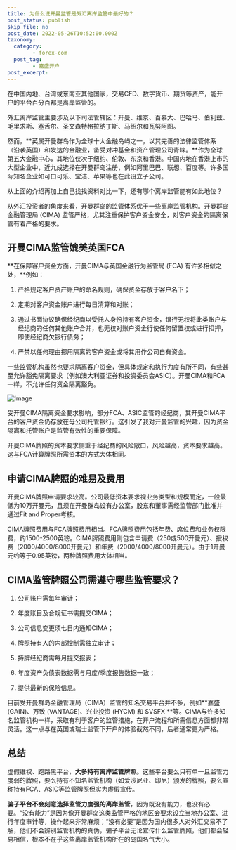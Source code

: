 ```yaml
---
title: 为什么说开曼监管是外汇离岸监管中最好的？
post_status: publish
skip_file: no
post_date: 2022-05-26T10:52:00.000Z
taxonomy:
  category:
        - forex-com
  post_tag:
        - 嘉盛开户
post_excerpt: 
---
```

在中国内地、台湾或东南亚其他国家，交易CFD、数字货币、期货等资产，能开户的平台百分百都是离岸监管的。

外汇离岸监管主要涉及以下司法管辖区：开曼、维京、百慕大、巴哈马、伯利兹、毛里求斯、塞舌尔、圣文森特格拉纳丁斯、马绍尔和瓦努阿图。

然而，**英属开曼群岛作为全球十大金融岛屿之一，以其完善的法律监管体系（沿袭英国）和发达的金融业，备受对冲基金和资产管理公司青睐。**作为全球第五大金融中心，其地位仅次于纽约、伦敦、东京和香港。中国内地在香港上市的大型企业中，近九成选择在开曼群岛注册，例如阿里巴巴、联想、百度等。许多国际知名企业如可口可乐、宝洁、苹果等也在此设立子公司。

从上面的介绍再加上自己找找资料对比一下，还有哪个离岸监管能有如此地位？

从外汇投资者的角度来看，开曼群岛的监管体系优于一些离岸监管机构。开曼群岛金融管理局 (CIMA) 监管严格，尤其注重保护客户资金安全，对客户资金的隔离保管有着严格的要求。

## 开曼CIMA监管媲美英国FCA

**在保障客户资金方面，开曼CIMA与英国金融行为监管局 (FCA) 有许多相似之处，**例如：

1. 严格规定客户资产账户的命名规则，确保资金存放于客户名下；

1. 定期对客户资金账户进行每日清算和对账；

1. 通过书面协议确保经纪商以受托人身份持有客户资金，银行无权将此类账户与经纪商的任何其他账户合并，也无权对账户资金行使任何留置权或进行扣押，即使经纪商欠银行债务；

1. 严禁以任何理由挪用隔离的客户资金或将其用作公司自有资金。

一些监管机构虽然也要求隔离客户资金，但具体规定和执行力度有所不同，有些甚至允许豁免隔离要求（例如澳大利亚证券和投资委员会ASIC）。开曼CIMA和FCA一样，不允许任何资金隔离豁免。

![Image](https://prod-files-secure.s3.us-west-2.amazonaws.com/39ed1227-6d7d-4570-be36-9ccd4a2c4241/bd849744-3fcb-4a37-8312-357962c8f065/image.png?X-Amz-Algorithm=AWS4-HMAC-SHA256&X-Amz-Content-Sha256=UNSIGNED-PAYLOAD&X-Amz-Credential=ASIAZI2LB466RHUS5HKM%2F20250818%2Fus-west-2%2Fs3%2Faws4_request&X-Amz-Date=20250818T041355Z&X-Amz-Expires=3600&X-Amz-Security-Token=IQoJb3JpZ2luX2VjEFMaCXVzLXdlc3QtMiJIMEYCIQDVeIH4y5UhEv6INrCwaC2QCH9ij6Kchuqw4QaIkj828wIhANieDk5ttMXTljMQf1OmxLwjXwK7oUEDDU2qeJzx7rMTKogECJz%2F%2F%2F%2F%2F%2F%2F%2F%2F%2FwEQABoMNjM3NDIzMTgzODA1IgwUZdj4Y%2BY9eRCrw9wq3AN4yK%2BNUyFbNkiHFFJcpem65GI1mToz8DkB99EYjvXNs5bJqUSIMfX1x9fAUBimUf3o5DPwT379OR3%2FnIolhYae3qAjS4KbW51cNYZhADkB9Cium93V55ggVPHaKuOPk8LqCLeVXj%2F8wz4h3Ixnbe8jQLm62chOX%2FQJ1ImNVEMClFfQaY1go3oY3lnvyzvDIvEuvkASyQPltlDc4nOmsnsWR0PXVFoI537hnEeGZPwmXuDUYEEjGooZegM88%2FbYYfyww3jnDXOXvxXr0SPBGzRWt9kcwu6PV%2Bzws7fwxAXUlpeZ3eGLu6W4pY75OSpcTXftN1AFoghj3ILn5xQanZzOyYjdBvtR0cUslnVmWzwJorfoTG78lWpSu3gVryKRjtz%2Fvz80SkrXAsYDdK4TMoPVUgWzd7hu9%2BokKZ8ZoiKk98y7oIvftEa2CBB7mp6%2BK%2B5KDRbr%2BOgmMRfdJYUDq%2BMozOLIOvZIkZixs18Ryx%2BKD6KighNkQ8osl7LDr9ZBVKFpKQXYKvst5fMM4O12rGwUTYMWgd6G6LMXg131VVuJi3Sn8pn3Z5YUwWDMFlH6ffsAG0etNZGaLINRUTknQx4oKADH84%2BJZQhJ1uJYE2%2BkhysRkwkU3WlPnOy7EDDmtIrFBjqkAQRW%2BDO91B%2FuNKNEgOxLfRW%2BLY8rCgEXrpq%2BnZSIIfg791vkkQgRqNtB78e%2BhIq5sjlZ9P4hHe57kmiY8V4rhdIMo1WJRXYfc9EIEJ8Rvv%2FlpoA78ox5X4GOnMJ0OKvRqObH2Pw7TNnuzI0mfYt4%2FvHYjzTID5%2BVyw9Z8NvHviAg2gzLVUfS7tUXMntIOwc8N4mwqatJEYulmlJjD6I7nzfg%2B1DG&X-Amz-Signature=780baff2a68d6276ce30801a51728ce5e97101c0de707bd0d690e50e54f72066&X-Amz-SignedHeaders=host&x-amz-checksum-mode=ENABLED&x-id=GetObject)

受开曼CIMA隔离资金要求影响，部分FCA、ASIC监管的经纪商，其开曼CIMA平台的客户资金仍存放在母公司托管银行。这引发了我对开曼监管的兴趣，因为资金隔离和托管账户是监管有效性的重要保障。

开曼CIMA牌照的资本要求侧重于经纪商的风险敞口，风险越高，资本要求越高。这与FCA计算牌照所需资本的方式大体相同。

## **申请CIMA牌照的难易及费用**

开曼CIMA牌照申请要求较高。公司最低资本要求视业务类型和规模而定，一般最低为10万开曼元，且须在开曼群岛设有办公室，股东和董事需经监管部门批准并通过Fit and Proper考核。

CIMA牌照费用与FCA牌照费用相当。FCA牌照费用包括年费、席位费和业务权限费，约1500-2500英镑。CIMA牌照费用则包含申请费（250或500开曼元）、授权费（2000/4000/8000开曼元）和年费（2000/4000/8000开曼元）。由于1开曼元约等于0.95英镑，两种牌照费用大体相当。

## CIMA监管牌照公司需遵守哪些监管要求？

1. 公司账户需每年审计；

1. 年度账目及合规证书需提交CIMA；

1. 公司信息变更须七日内通知CIMA；

1. 牌照持有人的内部控制需独立审计；

1. 持牌经纪商需每月提交报表；

1. 年度资产负债表数据需与月度/季度报告数据一致；

1. 提供最新的保险信息。

目前受开曼群岛金融管理局（CIMA）监管的知名交易平台并不多，例如**嘉盛 (GAIN)、万致 (VANTAGE)、兴业投资 (HYCM) 和 SVSFX **等。CIMA与许多知名监管机构一样，采取有利于客户的监管措施，在开户流程和所需信息方面都非常灵活。这一点与在英国或瑞士监管下开户的体验截然不同，后者通常更为严格。

## 总结

虚假维权、跑路黑平台，**大多持有离岸监管牌照**。这些平台要么只有单一且监管力度弱的牌照，要么持有不知名监管机构（如爱沙尼亚、印尼）颁发的牌照，要么宣称持有FCA、ASIC等监管牌照但实为虚假宣传。

**骗子平台不会刻意选择监管力度强的离岸监管**，因为既没有能力，也没有必要。“没有能力”是因为像开曼群岛这类监管严格的地区会要求设立当地办公室、进行年度审计等，操作起来非常麻烦；“没有必要”是因为国内很多人对外汇交易不了解，他们不会辨别监管机构的真伪，骗子平台无论宣传什么监管牌照，他们都会轻易相信，根本不在乎这些离岸监管机构所在的岛国名气大小。